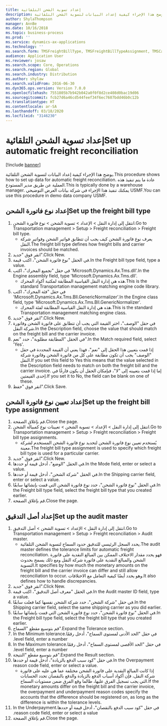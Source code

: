 ```yaml
---
title: إعداد تسوية الشحن التلقائية
description: يوضح هذا الإجراء كيفية إعداد البيانات لتسوية الشحن التلقائية.
author: ShylaThompson
manager: AnnBe
ms.date: 10/16/2018
ms.topic: business-process
ms.prod: ''
ms.service: dynamics-ax-applications
ms.technology: ''
ms.search.form: TMSFreightBillType, TMSFreightBillTypeAssignment, TMSCarrierCodeLookup, DefaultDashboard, TMSAuditMaster
audience: Application User
ms.reviewer: josaw
ms.search.scope: Core, Operations
ms.search.region: Global
ms.search.industry: Distribution
ms.author: shylaw
ms.search.validFrom: 2016-06-30
ms.dyn365.ops.version: Version 7.0.0
ms.openlocfilehash: 7551805b7b942b042a0f0f8d2ce408d0bac19d06
ms.sourcegitcommit: fcb27d6a46cd544feef34f6ec7607bdd46b0c12b
ms.translationtype: HT
ms.contentlocale: ar-SA
ms.lasthandoff: 03/18/2020
ms.locfileid: "3146230"
---
```

# <a name="set-up-automatic-freight-reconciliation"></a><span data-ttu-id="af162-103">إعداد تسوية الشحن التلقائية</span><span class="sxs-lookup"><span data-stu-id="af162-103">Set up automatic freight reconciliation</span></span>

[!include [banner](../../includes/banner.md)]

<span data-ttu-id="af162-104">يوضح هذا الإجراء كيفية إعداد البيانات لتسوية الشحن التلقائية.</span><span class="sxs-lookup"><span data-stu-id="af162-104">This procedure shows how to set up data for automatic freight reconciliation.</span></span> <span data-ttu-id="af162-105">عادة ما يتم تنفيذ هذه العملية عن طريق مدير المستودع.</span><span class="sxs-lookup"><span data-stu-id="af162-105">This is typically done by a warehouse manager.</span></span> <span data-ttu-id="af162-106">يمكنك تنفيذ هذا الإجراء في شركة بيانات العرض التوضيحي USMF.</span><span class="sxs-lookup"><span data-stu-id="af162-106">You can use this procedure in demo data company USMF.</span></span>


## <a name="set-up-the-freight-bill-type"></a><span data-ttu-id="af162-107">إعداد نوع فاتورة الشحن</span><span class="sxs-lookup"><span data-stu-id="af162-107">Set up the freight bill type</span></span>
1. <span data-ttu-id="af162-108">انتقل إلى إدارة النقل > الإعداد > تسوية الشحن > نوع فاتورة الشحن.</span><span class="sxs-lookup"><span data-stu-id="af162-108">Go to Transportation management > Setup > Freight reconciliation > Freight bill type.</span></span>
    * <span data-ttu-id="af162-109">يعرف نوع فاتورة الشحن كيف يجب أن تتطابق فواتير الشحن وفواتير شركة النقل.</span><span class="sxs-lookup"><span data-stu-id="af162-109">The freight bill type defines how freight bills and carrier invoices  should be matched.</span></span>  
2. <span data-ttu-id="af162-110">انقر فوق "جديد".</span><span class="sxs-lookup"><span data-stu-id="af162-110">Click New.</span></span>
3. <span data-ttu-id="af162-111">في الحقل "نوع فاتورة الشحن"، اكتب قيمة.</span><span class="sxs-lookup"><span data-stu-id="af162-111">In the Freight bill type field, type a value.</span></span>
4. <span data-ttu-id="af162-112">في حقل "تجميع المحرك"، اكتب 'Microsoft.Dynamics.Ax.Tms.dll'.</span><span class="sxs-lookup"><span data-stu-id="af162-112">In the Engine assembly field, type 'Microsoft.Dynamics.Ax.Tms.dll'.</span></span>
    * <span data-ttu-id="af162-113">هذه هي إدارة النقل القياسية المطابقة لمكتبة أكواد المحرك.</span><span class="sxs-lookup"><span data-stu-id="af162-113">This is the standard Transportation management matching engine code library.</span></span>  
5. <span data-ttu-id="af162-114">في حقل "فئة المحرك"، اكتب 'Microsoft.Dynamics.Ax.Tms.Bll.GenericNormalizer'.</span><span class="sxs-lookup"><span data-stu-id="af162-114">In the Engine class field, type 'Microsoft.Dynamics.Ax.Tms.Bll.GenericNormalizer'.</span></span>
    * <span data-ttu-id="af162-115">هذه هي إدارة النقل القياسية المطابقة لفئة المحرك.</span><span class="sxs-lookup"><span data-stu-id="af162-115">This is the standard Transportation management matching engine class.</span></span>  
6. <span data-ttu-id="af162-116">انقر فوق "جديد".</span><span class="sxs-lookup"><span data-stu-id="af162-116">Click New.</span></span>
7. <span data-ttu-id="af162-117">في حقل "الوصف"، اختر القيمة التي يجب أن تتطابق على فاتورة الشحن وفاتورة شركة النقل.</span><span class="sxs-lookup"><span data-stu-id="af162-117">In the Description field, choose the value that should match on the freight bill and the carrier invoice.</span></span>  
8. <span data-ttu-id="af162-118">في الحقل "المطابقة مطلوبة"، حدد "نعم".</span><span class="sxs-lookup"><span data-stu-id="af162-118">In the Match required field, select 'Yes'.</span></span>
    * <span data-ttu-id="af162-119">إذا قمت بتعيين هذا الحقل إلى "نعم"، فهذا يعني أن القيمة المحددة في حقل "الوصف" يجب أن تكون مطابقة على كل من فاتورة الشحن وفاتورة شركة النقل.</span><span class="sxs-lookup"><span data-stu-id="af162-119">If you set this field to Yes this means that the value selected in the Description field needs to match on both the freight bill and the carrier invoice.</span></span> <span data-ttu-id="af162-120">إما إذا قمت بتعيينه إلى "لا"، فبإمكان الحقل أن يكون فارغًا في إحدى القيمتين.</span><span class="sxs-lookup"><span data-stu-id="af162-120">If you set it to No, the field can be blank on one of these.</span></span>  
9. <span data-ttu-id="af162-121">انقر فوق "حفظ".</span><span class="sxs-lookup"><span data-stu-id="af162-121">Click Save.</span></span>

## <a name="set-up-the-freight-bill-type-assignment"></a><span data-ttu-id="af162-122">إعداد تعيين نوع فاتورة الشحن</span><span class="sxs-lookup"><span data-stu-id="af162-122">Set up the freight bill type assignment</span></span>
1. <span data-ttu-id="af162-123">قم بإغلاق الصفحة.</span><span class="sxs-lookup"><span data-stu-id="af162-123">Close the page.</span></span>
2. <span data-ttu-id="af162-124">انتقل إلى إدارة النقل > الإعداد > تسوية الشحن > تعيينات نوع كمبيالة الشحن.</span><span class="sxs-lookup"><span data-stu-id="af162-124">Go to Transportation management > Setup > Freight reconciliation > Freight bill type assignments.</span></span>
    * <span data-ttu-id="af162-125">يُستخدم تعيين نوع فاتورة الشحن لتحديد نوع فاتورة الشحن المستخدم لشركة معينة.</span><span class="sxs-lookup"><span data-stu-id="af162-125">The freight bill type assignment is used to specify which freight bill type is used for a particular carrier.</span></span>   
3. <span data-ttu-id="af162-126">انقر فوق "جديد".</span><span class="sxs-lookup"><span data-stu-id="af162-126">Click New.</span></span>
4. <span data-ttu-id="af162-127">في الحقل "الوضع"، أدخل قيمة أو حددها.</span><span class="sxs-lookup"><span data-stu-id="af162-127">In the Mode field, enter or select a value.</span></span>
5. <span data-ttu-id="af162-128">في الحقل "شركة الشحن"، أدخل قيمة أو حددها.</span><span class="sxs-lookup"><span data-stu-id="af162-128">In the Shipping carrier field, enter or select a value.</span></span>
6. <span data-ttu-id="af162-129">في الحقل "نوع فاتورة الشحن"، حدد نوع فاتورة الشحن التي قمت بإنشائها سابقًا.</span><span class="sxs-lookup"><span data-stu-id="af162-129">In the Freight bill type field, select the freight bill type that you created earlier.</span></span>
7. <span data-ttu-id="af162-130">قم بإغلاق الصفحة.</span><span class="sxs-lookup"><span data-stu-id="af162-130">Close the page.</span></span>

## <a name="set-up-the-audit-master"></a><span data-ttu-id="af162-131">إعداد أصل التدقيق</span><span class="sxs-lookup"><span data-stu-id="af162-131">Set up the audit master</span></span>
1. <span data-ttu-id="af162-132">انتقل إلى إدارة النقل > الإعداد > تسوية الشحن > أصل التدقيق.</span><span class="sxs-lookup"><span data-stu-id="af162-132">Go to Transportation management > Setup > Freight reconciliation > Audit master.</span></span>
    * <span data-ttu-id="af162-133">يحدد السجل الرئيسي للتدقيق حدود السماح لتسوية الشحن التلقائية.</span><span class="sxs-lookup"><span data-stu-id="af162-133">The audit master defines the tolerance limits for automatic freight reconciliation.</span></span> <span data-ttu-id="af162-134">فهو يحدد مقدار الاختلاف الممكن بين المبالغ النقدية على فاتورة الشحن والمبالغ النقدية على فاتورة شركة النقل ومع ذلك يسمح بحدوث التسوية.</span><span class="sxs-lookup"><span data-stu-id="af162-134">It specifies by how much the monetary amounts on the freight bill and the carrier invoice can differ and still allow reconciliation to occur.</span></span> <span data-ttu-id="af162-135">وهو يحدد أيضًا كيفية التعامل مع الاختلافات.</span><span class="sxs-lookup"><span data-stu-id="af162-135">It also defines how to handle discrepancies.</span></span>  
2. <span data-ttu-id="af162-136">انقر فوق "جديد".</span><span class="sxs-lookup"><span data-stu-id="af162-136">Click New.</span></span>
3. <span data-ttu-id="af162-137">في الحقل "معرف أصل التدقيق‬"، اكتب قيمة.</span><span class="sxs-lookup"><span data-stu-id="af162-137">In the Audit master ID field, type a value.</span></span>
4. <span data-ttu-id="af162-138">في حقل "شركة الشحن"، حدد شركة الشحن نفسها كما فعلت سابقًا.</span><span class="sxs-lookup"><span data-stu-id="af162-138">In the Shipping carrier  field, select the same shipping carrier as you did earlier.</span></span>
5. <span data-ttu-id="af162-139">في الحقل "نوع فاتورة الشحن"، حدد نوع فاتورة الشحن التي قمت بإنشائها سابقًا.</span><span class="sxs-lookup"><span data-stu-id="af162-139">In the Freight bill type field, select the freight bill type that you created earlier.</span></span>
6. <span data-ttu-id="af162-140">قم بتوسيع مقطع "السماح".</span><span class="sxs-lookup"><span data-stu-id="af162-140">Expand the Tolerance section.</span></span>
7. <span data-ttu-id="af162-141">في حقل "‏‫الحد الأدنى لمستوى السماح"، أدخل رقمًا.</span><span class="sxs-lookup"><span data-stu-id="af162-141">In the Minimum tolerance level field, enter a number.</span></span>
8. <span data-ttu-id="af162-142">في حقل "‏‫الحد الأقصى لمستوى السماح"، أدخل رقمًا.</span><span class="sxs-lookup"><span data-stu-id="af162-142">In the Maximum tolerance level field, enter a number.</span></span>
9. <span data-ttu-id="af162-143">قم بتوسيع مقطع "النتيجة".</span><span class="sxs-lookup"><span data-stu-id="af162-143">Expand the Result section.</span></span>
10. <span data-ttu-id="af162-144">في حقل "‏‫كود سبب الدفع بالزيادة‬"، أدخل قيمة أو حددها.</span><span class="sxs-lookup"><span data-stu-id="af162-144">In the Overpayment reason code field, enter or select a value.</span></span>
    * <span data-ttu-id="af162-145">إذا كانت المبالغ النقدية على فاتورة الشحن مختلفة عما هي عليه على فاتورة شركة النقل، فإن أكواد أسباب الدفع بالزيادة والدفع بالنقصان تحدد الحسابات التي يجب تسجيل الفرق عليها، طالما وقع الفرق ضمن مستويات السماح.</span><span class="sxs-lookup"><span data-stu-id="af162-145">If the monetary amounts differ on the freight bill and the carrier invoice, the overpayment and underpayment reason codes specify the accounts that the difference should be registered on, as long as the difference is within the tolerance levels.</span></span>  
11. <span data-ttu-id="af162-146">في حقل "‏‫كود سبب الدفع بالنقصان"، أدخل قيمة أو حددها.</span><span class="sxs-lookup"><span data-stu-id="af162-146">In the Underpayment reason code field, enter or select a value.</span></span>
12. <span data-ttu-id="af162-147">قم بإغلاق الصفحة.</span><span class="sxs-lookup"><span data-stu-id="af162-147">Close the page.</span></span>

